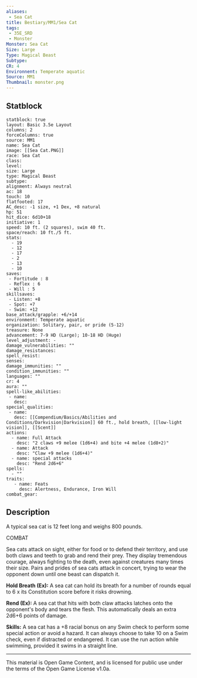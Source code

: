 ```yaml
---
aliases:
 - Sea Cat
title: Bestiary/MM1/Sea Cat
tags: 
 - 35E_SRD
 - Monster
Monster: Sea Cat
Size: Large
Type: Magical Beast
Subtype: 
CR: 4
Environnent: Temperate aquatic
Source: MM1
Thumbnail: monster.png
---
```


## Statblock

```statblock
statblock: true
layout: Basic 3.5e Layout
columns: 2
forceColumns: true
source: MM1 
name: Sea Cat
image: [[Sea Cat.PNG]]
race: Sea Cat
class: 
level: 
size: Large
type: Magical Beast
subtype: 
alignment: Always neutral
ac: 18
touch: 10
flatfooted: 17
AC_desc: -1 size, +1 Dex, +8 natural
hp: 51
hit_dice: 6d10+18
initiative: 1
speed: 10 ft. (2 squares), swim 40 ft.
space/reach: 10 ft./5 ft.
stats:
  - 19
  - 12
  - 17
  - 2
  - 13
  - 10
saves:
 - Fortitude : 8
 - Reflex : 6
 - Will : 5
skillsaves:
 - Listen: +8
 - Spot: +7
 - Swim: +12
base_attack/grapple: +6/+14
environment: Temperate aquatic
organization: Solitary, pair, or pride (5-12)
treasure: None
advancement: 7-9 HD (Large); 10-18 HD (Huge)
level_adjustment: -
damage_vulnerabilities: ""
damage_resistances: 
spell_resist: 
senses: 
damage_immunities: ""
condition_immunities: ""
languages: ""
cr: 4
aura: ""
spell-like_abilities:
 - name: 
   desc: 
special_qualities:
 - name:
   desc: [[Compendium/Basics/Abilities and Conditions/Darkvision|Darkvision]] 60 ft., hold breath, [[low-light vision]], [[Scent]]
actions:
  - name: Full Attack
    desc: "2 claws +9 melee (1d6+4) and bite +4 melee (1d8+2)"
  - name: Attack
    desc: "Claw +9 melee (1d6+4)"
  - name: special attacks
    desc: "Rend 2d6+6"
spells:
  - ""
traits:
   - name: Feats
     desc: Alertness, Endurance, Iron Will
combat_gear:  
```

## Description



A typical sea cat is 12 feet long and weighs 800 pounds.

COMBAT

Sea cats attack on sight, either for food or to defend their territory, and use both claws and teeth to grab and rend their prey. They display tremendous courage, always fighting to the death, even against creatures many times their size. Pairs and prides of sea cats attack in concert, trying to wear the opponent down until one beast can dispatch it.


**Hold Breath (Ex):** A sea cat can hold its breath for a number of rounds equal to 6 x its Constitution score before it risks drowning.


**Rend (Ex):** A sea cat that hits with both claw attacks latches onto the opponent's body and tears the flesh. This automatically deals an extra 2d6+6 points of damage.


**Skills:** A sea cat has a +8 racial bonus on any Swim check to perform some special action or avoid a hazard. It can always choose to take 10 on a Swim check, even if distracted or endangered. It can use the run action while swimming, provided it swims in a straight line.

---

This material is Open Game Content, and is licensed for public use under the terms of the Open Game License v1.0a.
